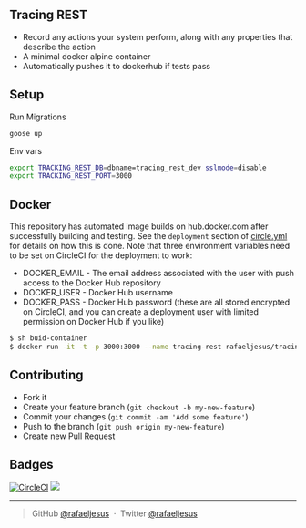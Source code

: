 ## Tracing REST

* Record any actions your system perform, along with any properties that describe the action
* A minimal docker alpine container
* Automatically pushes it to dockerhub if tests pass

## Setup
Run Migrations
```bash
goose up
```

Env vars
```bash
export TRACKING_REST_DB=dbname=tracing_rest_dev sslmode=disable
export TRACKING_REST_PORT=3000
```

## Docker
This repository has automated image builds on hub.docker.com after successfully building and testing. See the `deployment` section of [circle.yml](circle.yml) for details on how this is done. Note that three environment variables need to be set on CircleCI for the deployment to work:

  * DOCKER_EMAIL - The email address associated with the user with push access to the Docker Hub repository
  * DOCKER_USER - Docker Hub username
  * DOCKER_PASS - Docker Hub password (these are all stored encrypted on CircleCI, and you can create a deployment user with limited permission on Docker Hub if you like)

```bash
$ sh buid-container
$ docker run -it -t -p 3000:3000 --name tracing-rest rafaeljesus/tracing-rest
```

## Contributing
- Fork it
- Create your feature branch (`git checkout -b my-new-feature`)
- Commit your changes (`git commit -am 'Add some feature'`)
- Push to the branch (`git push origin my-new-feature`)
- Create new Pull Request

## Badges

[![CircleCI](https://circleci.com/gh/rafaeljesus/tracing-rest.svg?style=svg)](https://circleci.com/gh/rafaeljesus/tracing-rest)
[![](https://badge.imagelayers.io/rafaeljesus/tracing-rest:latest.svg)](https://imagelayers.io/?images=rafaeljesus/tracing-rest:latest 'Get your own badge on imagelayers.io')

---

> GitHub [@rafaeljesus](https://github.com/rafaeljesus) &nbsp;&middot;&nbsp;
> Twitter [@rafaeljesus](https://twitter.com/_jesus_rafael)
